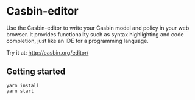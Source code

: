 # Casbin-editor
Use the Casbin-editor to write your Casbin model and policy in your web browser. 
It provides functionality such as syntax highlighting and code completion, just like an IDE for a programming language.  

Try it at: http://casbin.org/editor/

## Getting started

```shell script
yarn install
yarn start
```
